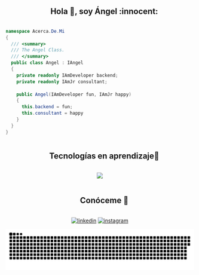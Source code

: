 
<div id="user-content-toc">
  <ul align="center">
    <summary><h2 style="display: inline-block">Hola 👋, soy Ángel :innocent:</h2></summary>
  </ul>
</div>

```csharp
namespace Acerca.De.Mi
{
  /// <summary>
  /// The Angel Class.
  /// </summary>
  public class Angel : IAngel
  {
    private readonly IAmDeveloper backend;
    private readonly IAmJr consultant;

    public Angel(IAmDeveloper fun, IAmJr happy)
    {
      this.backend = fun;
      this.consultant = happy
    }
  }
}
```

<div id="user-content-toc">
  <ul align="center">
    <summary><h2 style="display: inline-block">Tecnologías en aprendizaje🔭</h2></summary>
  </ul>
</div>
<p align="center">
  <a href="https://skillicons.dev">
    <img src="https://skillicons.dev/icons?i=git,aws,docker,kubernetes,dotnet,cs,mysql,redis,github,linux,md,postman,py,visualstudio,kafka,latex&perline=21" />
  </a>
</p>

<div id="user-content-toc">
  <ul align="center">
    <summary><h2 style="display: inline-block">Conóceme 🤝</h2></summary>
  </ul>
</div>

<p align="center">
<a href="https://www.linkedin.com/in/miguel-mondrag%C3%B3n-655907201/" target="blank"><img align="center" src="https://skillicons.dev/icons?i=linkedin" alt="linkedin" height="50" width="50" /></a>
<a href="https://www.instagram.com/charmino_angel/" target="blank"><img align="center" src="https://skillicons.dev/icons?i=instagram" alt="instagram" height="50" width="50" /></a>  
</p>

<div align="center">
  <img  src="https://github.com/4NGEL1/4NGEL1/blob/main/snakeAngel.svg"
       alt="snake" /></a>
</div>
